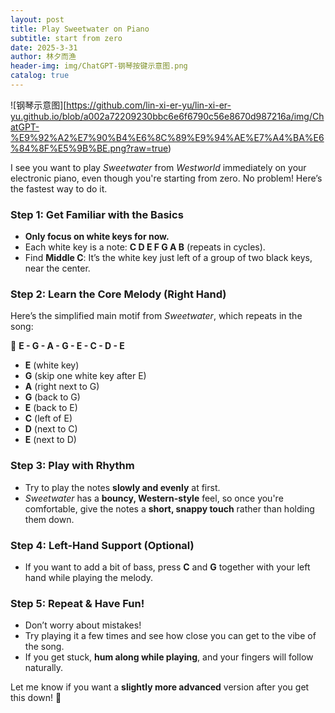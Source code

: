 ```yaml
---
layout: post
title: Play Sweetwater on Piano
subtitle: start from zero
date: 2025-3-31
author: 林夕而渔
header-img: img/ChatGPT-钢琴按键示意图.png
catalog: true
---
```


 ![钢琴示意图][https://github.com/lin-xi-er-yu/lin-xi-er-yu.github.io/blob/a002a72209230bbc6e6f6790c56e8670d987216a/img/ChatGPT-%E9%92%A2%E7%90%B4%E6%8C%89%E9%94%AE%E7%A4%BA%E6%84%8F%E5%9B%BE.png?raw=true)  


I see you want to play *Sweetwater* from *Westworld* immediately on your electronic piano, even though you're starting from zero. No problem! Here’s the fastest way to do it.

### Step 1: Get Familiar with the Basics  
- **Only focus on white keys for now.**  
- Each white key is a note: **C D E F G A B** (repeats in cycles).  
- Find **Middle C**: It’s the white key just left of a group of two black keys, near the center.

### Step 2: Learn the Core Melody (Right Hand)  
Here’s the simplified main motif from *Sweetwater*, which repeats in the song:  

🎵 **E - G - A - G - E - C - D - E**  

- **E** (white key)
- **G** (skip one white key after E)
- **A** (right next to G)
- **G** (back to G)
- **E** (back to E)
- **C** (left of E)
- **D** (next to C)
- **E** (next to D)

### Step 3: Play with Rhythm  
- Try to play the notes **slowly and evenly** at first.  
- *Sweetwater* has a **bouncy, Western-style** feel, so once you're comfortable, give the notes a **short, snappy touch** rather than holding them down.

### Step 4: Left-Hand Support (Optional)  
- If you want to add a bit of bass, press **C** and **G** together with your left hand while playing the melody.

### Step 5: Repeat & Have Fun!  
- Don’t worry about mistakes!  
- Try playing it a few times and see how close you can get to the vibe of the song.  
- If you get stuck, **hum along while playing**, and your fingers will follow naturally.

Let me know if you want a **slightly more advanced** version after you get this down! 🚀
